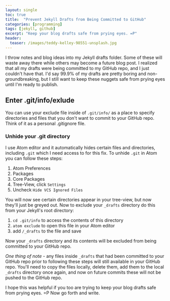 ```yaml
---
layout: single
toc: true
title:  "Prevent Jekyll Drafts from Being Committed to GitHub"
categories: [programming]
tags: [jekyll, github]
excerpt: "Keep your blog drafts safe from prying eyes. =P"
header:
  teaser: /images/teddy-kelley-98551-unsplash.jpg
---
```



I throw notes and blog ideas into my Jekyll drafts folder. Some of these will waste away there while others may become a future blog post. I realized that all my drafts were being committed to my GitHub repo, and I just couldn't have that. I'd say 99.9% of my drafts are pretty boring and non-groundbreaking, but I still want to keep these nuggets safe from prying eyes until I'm ready to publish.

## Enter .git/info/exlude

You can use your exclude file inside of `.git/info/` as a place to specify directories and files that you don't want to commit to your GitHub repo. Think of it as a personal .gitignore file.

### Unhide your .git directory

I use Atom editor and it automatically hides certain files and directories, including `.git` which I need access to for this fix. To unhide `.git` in Atom you can follow these steps:

1. Atom Preferences
2. Packages
3. Core Packages
4. Tree-View, click `Settings`
5. Uncheck `Hide VCS Ignored Files`

You will now see certain directories appear in your tree-view, but now they'll just be greyed out. Now to exclude your `_drafts` directory do this from your Jekyll's root directory:

1. `cd .git/info` to access the contents of this directory
2. `atom exclude` to open this file in your Atom editor
3. add `/_drafts` to the file and save

Now your `_drafts` directory and its contents will be excluded from being committed to your GitHub repo.

*One thing of note* - any files inside `_drafts` that had been committed to your GitHub repo prior to following these steps will still available in your GitHub repo. You'll need to copy the files locally, delete them, add them to the local `_drafts` directory once again, and now on future commits these will not be pushed to the GitHub repo.

I hope this was helpful if you too are trying to keep your blog drafts safe from prying eyes. =P Now go forth and write.

